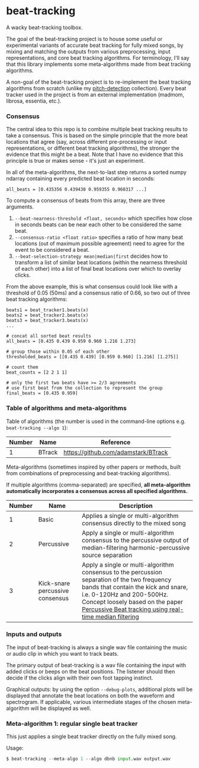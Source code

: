 # beat-tracking

A wacky beat-tracking toolbox.

The goal of the beat-tracking project is to house some useful or experimental variants of accurate beat tracking for fully mixed songs, by mixing and matching the outputs from various preprocessing, input representations, and core beat tracking algorithms. For terminology, I'll say that this library implements some meta-algorithms made from beat tracking algorithms.

A non-goal of the beat-tracking project is to re-implement the beat tracking algorithms from scratch (unlike my [pitch-detection](https://github.com/sevagh/pitch-detection) collection). Every beat tracker used in the project is from an external implementation (madmom, librosa, essentia, etc.).

### Consensus

The central idea to this repo is to combine multiple beat tracking results to take a consensus. This is based on the simple principle that the more beat locations that agree (say, across different pre-processing or input representations, or different beat tracking algorithms), the stronger the evidence that this might be a beat. Note that I have no evidence that this principle is true or makes sense - it's just an experiment.

In all of the meta-algorithms, the next-to-last step returns a sorted numpy ndarray containing every predicted beat location in seconds:
```
all_beats = [0.435356 0.439430 0.959355 0.960317 ...]
```

To compute a consensus of beats from this array, there are three arguments.
1. `--beat-nearness-threshold <float, seconds>` which specifies how close in seconds beats can be near each other to be considered the same beat.
2. `--consensus-ratio <float ratio>` specifies a ratio of how many beat locations (out of maximum possible agreement) need to agree for the event to be considered a beat.
3. `--beat-selection-strategy mean|median|first` decides how to transform a list of similar beat locations (within the nearness threshold of each other) into a list of final beat locations over which to overlay clicks.


From the above example, this is what consensus could look like with a threshold of 0.05 (50ms) and a consensus ratio of 0.66, so two out of three beat tracking algorithms:
```
beats1 = beat_tracker1.beats(x)
beats2 = beat_tracker2.beats(x)
beats3 = beat_tracker3.beats(x)
...

# concat all sorted beat results
all_beats = [0.435 0.439 0.959 0.960 1.216 1.273]

# group those within 0.05 of each other
thresholded_beats = [[0.435 0.439] [0.959 0.960] [1.216] [1.275]]

# count them
beat_counts = [2 2 1 1]

# only the first two beats have >= 2/3 agreements
# use first beat from the collection to represent the group
final_beats = [0.435 0.959]
```

### Table of algorithms and meta-algorithms

Table of algorithms (the number is used in the command-line options e.g. `beat-tracking --algo 1`):

| Number | Name | Reference |
|--------|------|-------|
| 1      | BTrack | https://github.com/adamstark/BTrack |

Meta-algorithms (sometimes inspired by other papers or methods, built from combinations of preprocessing and beat-tracking algorithms).

If multiple algorithms (comma-separated) are specified, **all meta-algorithm automatically incorporates a consensus across all specified algorithms.**

| Number | Name | Description |
|--------|------|-------------|
| 1      | Basic  | Applies a single or multi-algorithm consensus directly to the mixed song |
| 2      | Percussive  | Apply a single or multi-algorithm consensus to the percussive output of median-filtering harmonic-percussive source separation |
| 3      | Kick-snare percussive consensus | Apply a single or multi-algorithm consensus to the percussion separation of the two frequency bands that contain the kick and snare, i.e. 0-120Hz and 200-500Hz. Concept loosely based on the paper [Percussive Beat tracking using real-time median filtering](http://www.adamstark.co.uk/pdf/papers/percussive-beat-tracking-2013.pdf) |

### Inputs and outputs

The input of beat-tracking is always a single wav file containing the music or audio clip in which you want to track beats.

The primary output of beat-tracking is a wav file containing the input with added clicks or beeps on the beat positions. The listener should then decide if the clicks align with their own foot tapping instinct.

Graphical outputs: by using the option `--debug-plots`, additional plots will be displayed that annotate the beat locations on both the waveform and spectrogram. If applicable, various intermediate stages of the chosen meta-algorithm will be displayed as well.

### Meta-algorithm 1: regular single beat tracker

This just applies a single beat tracker directly on the fully mixed song.

Usage:

```python
$ beat-tracking --meta-algo 1 --algo dbnb input.wav output.wav
```
